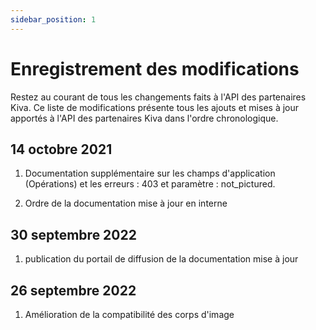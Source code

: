 ```yaml
---
sidebar_position: 1
---
```


# Enregistrement des modifications
Restez au courant de tous les changements faits à l'API des partenaires Kiva.
Ce liste de modifications présente tous les ajouts et mises à jour apportés à l'API des partenaires Kiva dans l'ordre chronologique.

## 14 octobre 2021
1) Documentation supplémentaire sur les champs d'application (Opérations) et les erreurs : 403 et paramètre : not_pictured.
2. Ordre de la documentation mise à jour en interne

## 30 septembre 2022
1. publication du portail de diffusion de la documentation mise à jour

## 26 septembre 2022
1. Amélioration de la compatibilité des corps d'image
